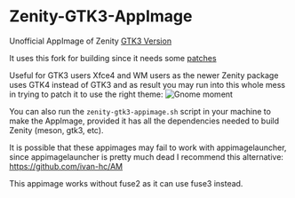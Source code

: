 # Zenity-GTK3-AppImage
Unofficial AppImage of Zenity [GTK3 Version](https://gitlab.gnome.org/GNOME/zenity/-/tree/zenity-3-44?ref_type=heads)

It uses this fork for building since it needs some [patches](https://github.com/Samueru-sama/zenity)

Useful for GTK3 users Xfce4 and WM users as the newer Zenity package uses GTK4 instead of GTK3 and as result you may run into this whole mess in trying to patch it to use the right theme: ![Gnome moment](https://github.com/Samueru-sama/Zenity-GTK3-AppImage/assets/36420837/3e5586a2-f21d-4e96-89c9-3becc1642fdc)

You can also run the `zenity-gtk3-appimage.sh` script in your machine to make the AppImage, provided it has all the dependencies needed to build Zenity (meson, gtk3, etc). 

It is possible that these appimages may fail to work with appimagelauncher, since appimagelauncher is pretty much dead I recommend this alternative: https://github.com/ivan-hc/AM

This appimage works without fuse2 as it can use fuse3 instead.

